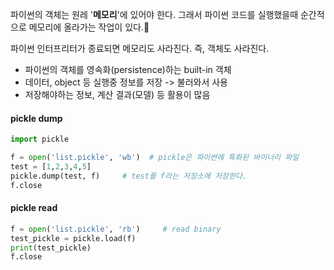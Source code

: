 
파이썬의 객체는 원레 '**메모리**'에 있어야 한다. 그래서 파이썬 코드를 실행했을때 순간적으로 메모리에 올라가는 작업이 있다.

파이썬 인터프리터가 종료되면 메모리도 사라진다. 즉, 객체도 사라진다.

- 파이썬의 객체를 영속화(persistence)하는 built-in 객체
- 데이터, object 등 실행중 정보를 저장 -> 불러와서 사용
- 저장해야하는 정보, 계산 결과(모델) 등 활용이 많음

#### pickle dump

```python
import pickle

f = open('list.pickle', 'wb')  # pickle은 파이썬에 특화된 바이너리 파일
test = [1,2,3,4,5]
pickle.dump(test, f)     # test를 f라는 저장소에 저장한다.
f.close
```


#### pickle read
```python
f = open('list.pickle', 'rb')     # read binary
test_pickle = pickle.load(f)
print(test_pickle)
f.close
```